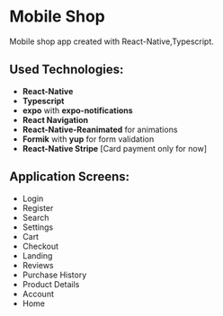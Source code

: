 # Mobile Shop

Mobile shop app created with React-Native,Typescript.

## Used Technologies:

- **React-Native**
- **Typescript**
- **expo** with **expo-notifications**
- **React Navigation**
- **React-Native-Reanimated** for animations
- **Formik** with **yup** for form validation
- **React-Native Stripe** [Card payment only for now]

## Application Screens:

- Login
- Register
- Search
- Settings
- Cart
- Checkout
- Landing
- Reviews
- Purchase History
- Product Details
- Account
- Home
